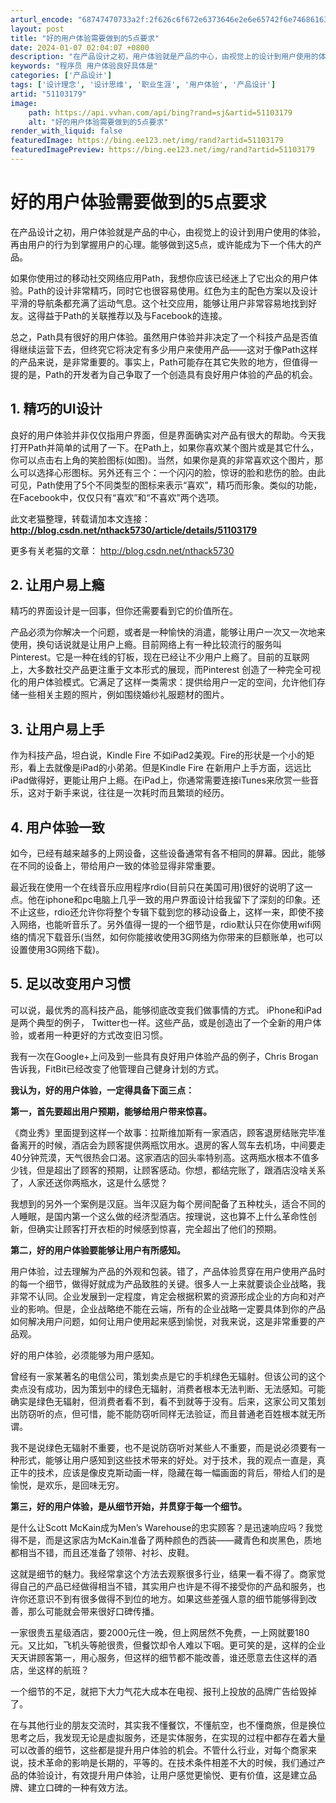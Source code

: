 ```yaml
---
arturl_encode: "68747470733a2f:2f626c6f672e6373646e2e6e65742f6e746861636b35373330:2f61727469636c652f64657461696c732f3531313033313739"
layout: post
title: "好的用户体验需要做到的5点要求"
date: 2024-01-07 02:04:07 +0800
description: "​在产品设计之初，用户体验就是产品的中心，由视觉上的设计到用户使用的体验，能够做到这"
keywords: "程序员 用户体验良好具体是"
categories: ['产品设计']
tags: ['设计理念', '设计思维', '职业生涯', '用户体验', '产品设计']
artid: "51103179"
image:
    path: https://api.vvhan.com/api/bing?rand=sj&artid=51103179
    alt: "好的用户体验需要做到的5点要求"
render_with_liquid: false
featuredImage: https://bing.ee123.net/img/rand?artid=51103179
featuredImagePreview: https://bing.ee123.net/img/rand?artid=51103179
---
```


# ​好的用户体验需要做到的5点要求

​在产品设计之初，用户体验就是产品的中心，由视觉上的设计到用户使用的体验，再由用户的行为到掌握用户的心理。能够做到这5点，或许能成为下一个伟大的产品。

如果你使用过的移动社交网络应用Path，我想你应该已经迷上了它出众的用户体验。Path的设计非常精巧，同时它也很容易使用。红色为主的配色方案以及设计平滑的导航条都充满了运动气息。这个社交应用，能够让用户非常容易地找到好友。这得益于Path的关联推荐以及与Facebook的连接。

总之，Path具有很好的用户体验。虽然用户体验并非决定了一个科技产品是否值得继续运营下去，但终究它将决定有多少用户来使用产品——这对于像Path这样的产品来说，是非常重要的。事实上，Path可能存在其它失败的地方，但值得一提的是，Path的开发者为自己争取了一个创造具有良好用户体验的产品的机会。

## 1. 精巧的UI设计

良好的用户体验并非仅仅指用户界面，但是界面确实对产品有很大的帮助。今天我打开Path并简单的试用了一下。在Path上，如果你喜欢某个图片或是其它什么，你可以点击右上角的笑脸图标(如图)。当然，如果你是真的非常喜欢这个图片，那么可以选择心形图标。另外还有三个：一个闪闪的脸，惊讶的脸和悲伤的脸。由此可见，Path使用了5个不同类型的图标来表示“喜欢”，精巧而形象。类似的功能，在Facebook中，仅仅只有“喜欢”和“不喜欢”两个选项。

此文老猫整理，转载请加本文连接：
**<http://blog.csdn.net/nthack5730/article/details/51103179>**

更多有关老猫的文章：
<http://blog.csdn.net/nthack5730>

  

## 2. 让用户易上瘾

精巧的界面设计是一回事，但你还需要看到它的价值所在。

产品必须为你解决一个问题，或者是一种愉快的消遣，能够让用户一次又一次地来使用，换句话说就是让用户上瘾。目前网络上有一种比较流行的服务叫Pinterest。它是一种在线的钉板，现在已经让不少用户上瘾了。目前的互联网上，大多数社交产品更注重于文本形式的展现，而Pinterest 创造了一种完全可视化的用户体验模式。它满足了这样一类需求：提供给用户一定的空间，允许他们存储一些相关主题的照片，例如围绕婚纱礼服题材的图片。

## 3. 让用户易上手

作为科技产品，坦白说，Kindle Fire 不如iPad2美观。Fire的形状是一个小的矩形，看上去就像是iPad的小弟弟。但是Kindle Fire 在新用户上手方面，远远比iPad做得好，更能让用户上瘾。在iPad上，你通常需要连接iTunes来欣赏一些音乐，这对于新手来说，往往是一次耗时而且繁琐的经历。

## 4. 用户体验一致

如今，已经有越来越多的上网设备，这些设备通常有各不相同的屏幕。因此，能够在不同的设备上，带给用户一致的体验显得非常重要。

最近我在使用一个在线音乐应用程序rdio(目前只在美国可用)很好的说明了这一点。他在iphone和pc电脑上几乎一致的用户界面设计给我留下了深刻的印象。还不止这些，rdio还允许你将整个专辑下载到您的移动设备上，这样一来，即使不接入网络，也能听音乐了。另外值得一提的一个细节是，rdio默认只在你使用wifi网络的情况下载音乐(当然，如何你能接收使用3G网络为你带来的巨额账单，也可以设置使用3G网络下载)。

## 5. 足以改变用户习惯

可以说，最优秀的高科技产品，能够彻底改变我们做事情的方式。 iPhone和iPad是两个典型的例子， Twitter也一样。这些产品，或是创造出了一个全新的用户体验，或者用一种更好的方式改变旧习惯。

我有一次在Google+上问及到一些具有良好用户体验产品的例子，Chris Brogan 告诉我，FitBit已经改变了他管理自己健身计划的方式。

**我认为，好的用户体验，一定得具备下面三点：**

**第一，首先要超出用户预期，能够给用户带来惊喜。**

《商业秀》里面提到这样一个故事：拉斯维加斯有一家酒店，顾客退房结账完毕准备离开的时候，酒店会为顾客提供两瓶饮用水。退房的客人驾车去机场，中间要走40分钟荒漠，天气很热会口渴。这家酒店的回头率特别高。这两瓶水根本不值多少钱，但是超出了顾客的预期，让顾客感动。你想，都结完账了，跟酒店没啥关系了，人家还送你两瓶水，这是什么感觉？

我想到的另外一个案例是汉庭。当年汉庭为每个房间配备了五种枕头，适合不同的人睡眠，是国内第一个这么做的经济型酒店。按理说，这也算不上什么革命性创新，但确实让顾客打开衣柜的时候感到惊喜，完全超出了他们的预期。

**第二，好的用户体验要能够让用户有所感知。**

用户体验，过去理解为产品的外观和包装。错了，产品体验贯穿在用户使用产品时的每一个细节，做得好就成为产品致胜的关键。很多人一上来就要谈企业战略，我非常不认同。企业发展到一定程度，肯定会根据积累的资源形成企业的方向和对产业的影响。但是，企业战略绝不能在云端，所有的企业战略一定要具体到你的产品如何解决用户问题，如何让用户使用起来感到愉悦，对我来说，这是非常重要的产品观。

好的用户体验，必须能够为用户感知。

曾经有一家某著名的电信公司，策划卖点是它的手机绿色无辐射。但该公司的这个卖点没有成功，因为策划中的绿色无辐射，消费者根本无法判断、无法感知。可能确实是绿色无辐射，但消费者看不到，看不到就等于没有。后来，这家公司又策划出防窃听的点，但可惜，能不能防窃听同样无法验证，而且普通老百姓根本就无所谓。

我不是说绿色无辐射不重要，也不是说防窃听对某些人不重要，而是说必须要有一种形式，能够让用户感知到这些技术带来的好处。对于技术，我的观点一直是，真正牛的技术，应该是像皮克斯动画一样，隐藏在每一幅画面的背后，带给人们的是愉悦，是欢乐，是回味无穷。

**第三，好的用户体验，是从细节开始，并贯穿于每一个细节。**

是什么让Scott McKain成为Men’s Warehouse的忠实顾客？是迅速响应吗？我觉得不是，而是这家店为McKain准备了两种颜色的西装——藏青色和炭黑色，质地都相当不错，而且还准备了领带、衬衫、皮鞋。

这就是细节的魅力。我经常拿这个方法去观察很多行业，结果一看不得了。商家觉得自己的产品已经做得相当不错，其实用户也许是不得不接受你的产品和服务，也许你还意识不到有很多做得不到位的地方。如果这些差强人意的细节能够得到改善，那么可能就会带来很好口碑传播。

一家很贵五星级酒店，要2000元住一晚，但上网居然不免费，一上网就要180元。又比如，飞机头等舱很贵，但餐饮却令人难以下咽。更可笑的是，这样的企业天天讲顾客第一，用心服务，但这样的细节都不能改善，谁还愿意去住这样的酒店，坐这样的航班？

一个细节的不足，就把下大力气花大成本在电视、报刊上投放的品牌广告给毁掉了。

在与其他行业的朋友交流时，其实我不懂餐饮，不懂航空，也不懂商旅，但是换位思考之后，我发现无论是虚拟服务，还是实体服务，在实现的过程中都存在着大量可以改善的细节，这些都是提升用户体验的机会。不管什么行业，对每个商家来说，技术革命的影响是长期的，平等的。在技术条件相差不大的时候，我们通过产品的体验设计，有效提升用户体验，让用户感觉更愉悦、更有价值，这是建立品牌、建立口碑的一种有效方法。